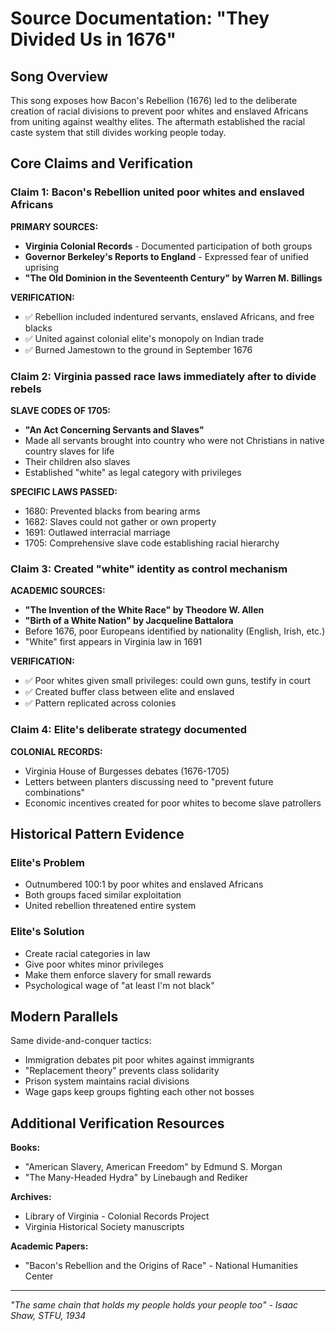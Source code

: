 # Source Documentation: "They Divided Us in 1676"

## Song Overview
This song exposes how Bacon's Rebellion (1676) led to the deliberate creation of racial divisions to prevent poor whites and enslaved Africans from uniting against wealthy elites. The aftermath established the racial caste system that still divides working people today.

## Core Claims and Verification

### Claim 1: Bacon's Rebellion united poor whites and enslaved Africans

**PRIMARY SOURCES:**
- **Virginia Colonial Records** - Documented participation of both groups
- **Governor Berkeley's Reports to England** - Expressed fear of unified uprising
- **"The Old Dominion in the Seventeenth Century" by Warren M. Billings**

**VERIFICATION:**
- ✅ Rebellion included indentured servants, enslaved Africans, and free blacks
- ✅ United against colonial elite's monopoly on Indian trade
- ✅ Burned Jamestown to the ground in September 1676

### Claim 2: Virginia passed race laws immediately after to divide rebels

**SLAVE CODES OF 1705:**
- **"An Act Concerning Servants and Slaves"**
- Made all servants brought into country who were not Christians in native country slaves for life
- Their children also slaves
- Established "white" as legal category with privileges

**SPECIFIC LAWS PASSED:**
- 1680: Prevented blacks from bearing arms
- 1682: Slaves could not gather or own property
- 1691: Outlawed interracial marriage
- 1705: Comprehensive slave code establishing racial hierarchy

### Claim 3: Created "white" identity as control mechanism

**ACADEMIC SOURCES:**
- **"The Invention of the White Race" by Theodore W. Allen**
- **"Birth of a White Nation" by Jacqueline Battalora**
- Before 1676, poor Europeans identified by nationality (English, Irish, etc.)
- "White" first appears in Virginia law in 1691

**VERIFICATION:**
- ✅ Poor whites given small privileges: could own guns, testify in court
- ✅ Created buffer class between elite and enslaved
- ✅ Pattern replicated across colonies

### Claim 4: Elite's deliberate strategy documented

**COLONIAL RECORDS:**
- Virginia House of Burgesses debates (1676-1705)
- Letters between planters discussing need to "prevent future combinations"
- Economic incentives created for poor whites to become slave patrollers

## Historical Pattern Evidence

### Elite's Problem
- Outnumbered 100:1 by poor whites and enslaved Africans
- Both groups faced similar exploitation
- United rebellion threatened entire system

### Elite's Solution  
- Create racial categories in law
- Give poor whites minor privileges
- Make them enforce slavery for small rewards
- Psychological wage of "at least I'm not black"

## Modern Parallels

Same divide-and-conquer tactics:
- Immigration debates pit poor whites against immigrants
- "Replacement theory" prevents class solidarity
- Prison system maintains racial divisions
- Wage gaps keep groups fighting each other not bosses

## Additional Verification Resources

**Books:**
- "American Slavery, American Freedom" by Edmund S. Morgan
- "The Many-Headed Hydra" by Linebaugh and Rediker

**Archives:**
- Library of Virginia - Colonial Records Project
- Virginia Historical Society manuscripts

**Academic Papers:**
- "Bacon's Rebellion and the Origins of Race" - National Humanities Center

---
*"The same chain that holds my people holds your people too" - Isaac Shaw, STFU, 1934*